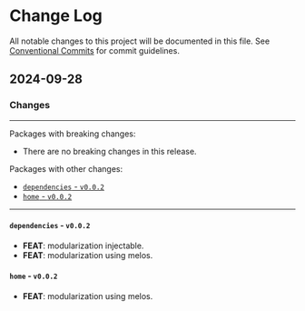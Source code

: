# Change Log

All notable changes to this project will be documented in this file.
See [Conventional Commits](https://conventionalcommits.org) for commit guidelines.

## 2024-09-28

### Changes

---

Packages with breaking changes:

 - There are no breaking changes in this release.

Packages with other changes:

 - [`dependencies` - `v0.0.2`](#dependencies---v002)
 - [`home` - `v0.0.2`](#home---v002)

---

#### `dependencies` - `v0.0.2`

 - **FEAT**: modularization injectable.
 - **FEAT**: modularization using melos.

#### `home` - `v0.0.2`

 - **FEAT**: modularization using melos.

